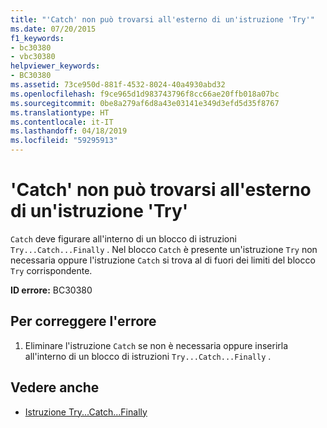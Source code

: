 ```yaml
---
title: "'Catch' non può trovarsi all'esterno di un'istruzione 'Try'"
ms.date: 07/20/2015
f1_keywords:
- bc30380
- vbc30380
helpviewer_keywords:
- BC30380
ms.assetid: 73ce950d-881f-4532-8024-40a4930abd32
ms.openlocfilehash: f9ce965d1d983743796f8cc66ae20ffb018a07bc
ms.sourcegitcommit: 0be8a279af6d8a43e03141e349d3efd5d35f8767
ms.translationtype: HT
ms.contentlocale: it-IT
ms.lasthandoff: 04/18/2019
ms.locfileid: "59295913"
---
```

# <a name="catch-cannot-appear-outside-a-try-statement"></a>'Catch' non può trovarsi all'esterno di un'istruzione 'Try'
`Catch` deve figurare all'interno di un blocco di istruzioni `Try...Catch...Finally` . Nel blocco `Catch` è presente un'istruzione `Try` non necessaria oppure l'istruzione `Catch` si trova al di fuori dei limiti del blocco `Try` corrispondente.  
  
 **ID errore:** BC30380  
  
## <a name="to-correct-this-error"></a>Per correggere l'errore  
  
1. Eliminare l'istruzione `Catch` se non è necessaria oppure inserirla all'interno di un blocco di istruzioni `Try...Catch...Finally` .  
  
## <a name="see-also"></a>Vedere anche

- [Istruzione Try...Catch...Finally](../../visual-basic/language-reference/statements/try-catch-finally-statement.md)
